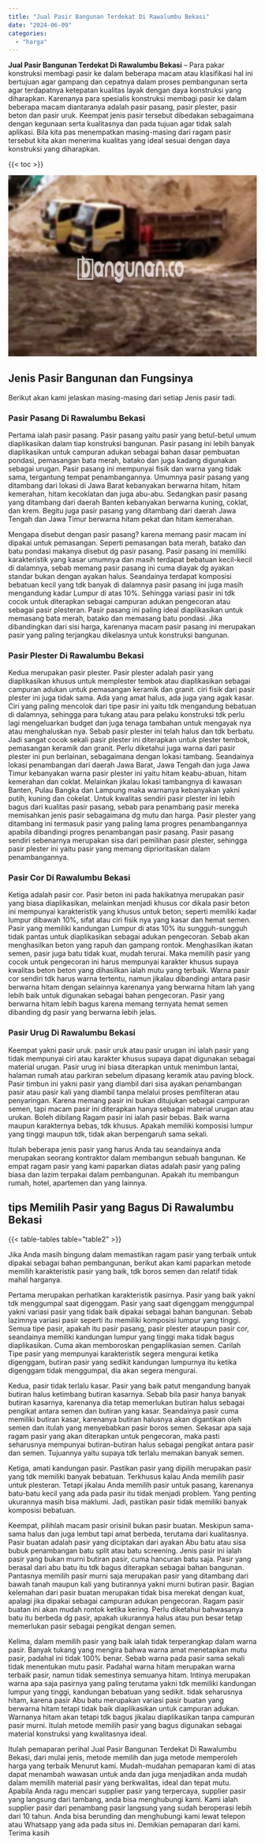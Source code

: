 ```yaml
---
title: "Jual Pasir Bangunan Terdekat Di Rawalumbu Bekasi"
date: "2024-06-09"
categories: 
  - "harga"
---
```


**Jual Pasir Bangunan Terdekat Di Rawalumbu Bekasi** – Para pakar konstruksi membagi pasir ke dalam beberapa macam atau klasifikasi hal ini bertujuan agar gampang dan cepatnya dalam proses pembangunan serta agar terdapatnya ketepatan kualitas layak dengan daya konstruksi yang diharapkan. Karenanya para spesialis konstruksi membagi pasir ke dalam beberapa macam diantaranya adalah pasir pasang, pasir plester, pasir beton dan pasir uruk. Keempat jenis pasir tersebut dibedakan sebagaimana dengan kegunaan serta kualitasnya dan pada tujuan agar tidak salah aplikasi. Bila kita pas menempatkan masing-masing dari ragam pasir tersebut kita akan menerima kualitas yang ideal sesuai dengan daya konstruksi yang diharapkan.

{{< toc >}}

![Jual Pasir Bangunan Terdekat Di Rawalumbu Bekasi](/images/jual-pasir-bangunan-12.png)

## Jenis Pasir Bangunan dan Fungsinya

Berikut akan kami jelaskan masing-masing dari setiap Jenis pasir tadi.

### Pasir Pasang Di Rawalumbu Bekasi

Pertama ialah pasir pasang. Pasir pasang yaitu pasir yang betul-betul umum diaplikasikan dalam tiap konstruksi bangunan. Pasir pasang ini lebih banyak diaplikasikan untuk campuran adukan sebagai bahan dasar pembuatan pondasi, pemasangan bata merah, batako dan juga kadang digunakan sebagai urugan. Pasir pasang ini mempunyai fisik dan warna yang tidak sama, tergantung tempat penambangannya. Umumnya pasir pasang yang ditambang dari lokasi di Jawa Barat kebanyakan berwarna hitam, hitam kemerahan, hitam kecoklatan dan juga abu-abu. Sedangkan pasir pasang yang ditambang dari daerah Banten kebanyakan berwarna kuning, coklat, dan krem. Begitu juga pasir pasang yang ditambang dari daerah Jawa Tengah dan Jawa Timur berwarna hitam pekat dan hitam kemerahan.

Mengapa disebut dengan pasir pasang? karena memang pasir macam ini dipakai untuk pemasangan. Seperti pemasangan bata merah, batako dan batu pondasi makanya disebut dg pasir pasang. Pasir pasang ini memiliki karakteristik yang kasar umumnya dan masih terdapat bebatuan kecil-kecil di dalamnya, sebab memang pasir pasang ini cuma diayak dg ayakan standar bukan dengan ayakan halus. Seandainya terdapat komposisi bebatuan kecil yang tdk banyak di dalamnya pasir pasang ini juga masih mengandung kadar Lumpur di atas 10%. Sehingga variasi pasir ini tdk cocok untuk diterapkan sebagai campuran adukan pengecoran atau sebagai pasir plesteran. Pasir pasang ini paling ideal diaplikasikan untuk memasang bata merah, batako dan memasang batu pondasi. Jika dibandingkan dari sisi harga, karenanya macam pasir pasang ini merupakan pasir yang paling terjangkau dikelasnya untuk konstruksi bangunan.

### Pasir Plester Di Rawalumbu Bekasi

Kedua merupakan pasir plester. Pasir plester adalah pasir yang diaplikasikan khusus untuk memplester tembok atau diaplikasikan sebagai campuran adukan untuk pemasangan keramik dan granit. ciri fisik dari pasir plester ini juga tidak sama. Ada yang amat halus, ada juga yang agak kasar. Ciri yang paling mencolok dari tipe pasir ini yaitu tdk mengandung bebatuan di dalamnya, sehingga para tukang atau para pelaku konstruksi tdk perlu lagi mengeluarkan budget dan juga tenaga tambahan untuk mengayak nya atau menghaluskan nya. Sebab pasir plester ini telah halus dan tdk berbatu. Jadi sangat cocok sekali pasir plester ini diterapkan untuk plester tembok, pemasangan keramik dan granit. Perlu diketahui juga warna dari pasir plester ini pun berlainan, sebagaimana dengan lokasi tambang. Seandainya lokasi penambangan dari daerah Jawa Barat, Jawa Tengah dan juga Jawa Timur kebanyakan warna pasir plester ini yaitu hitam keabu-abuan, hitam kemerahan dan coklat. Melainkan jikalau lokasi tambangnya di kawasan Banten, Pulau Bangka dan Lampung maka warnanya kebanyakan yakni putih, kuning dan cokelat. Untuk kwalitas sendiri pasir plester ini lebih bagus dari kualitas pasir pasang, sebab para penambang pasir mereka memisahkan jenis pasir sebagaimana dg mutu dan harga. Pasir plester yang ditambang ini termasuk pasir yang paling lama progres penambangannya apabila dibandingi progres penambangan pasir pasang. Pasir pasang sendiri sebenarnya merupakan sisa dari pemilihan pasir plester, sehingga pasir plester ini yaitu pasir yang memang diprioritaskan dalam penambangannya.

### Pasir Cor Di Rawalumbu Bekasi

Ketiga adalah pasir cor. Pasir beton ini pada hakikatnya merupakan pasir yang biasa diaplikasikan, melainkan menjadi khusus cor dikala pasir beton ini mempunyai karakteristik yang khusus untuk beton; seperti memiliki kadar lumpur dibawah 10%, sifat atau ciri fisik nya yang kasar dan hemat semen. Pasir yang memiliki kandungan Lumpur di atas 10% itu sungguh-sungguh tidak pantas untuk diaplikasikan sebagai adukan pengecoran. Sebab akan menghasilkan beton yang rapuh dan gampang rontok. Menghasilkan ikatan semen, pasir juga batu tidak kuat, mudah terurai. Maka memilih pasir yang cocok untuk pengecoran ini harus mempunyai karakter khusus supaya kwalitas beton beton yang dihasilkan ialah mutu yang terbaik. Warna pasir cor sendiri tdk harus warna tertentu, namun jikalau dibandingi antara pasir berwarna hitam dengan selainnya karenanya yang berwarna hitam lah yang lebih baik untuk digunakan sebagai bahan pengecoran. Pasir yang berwarna hitam lebih bagus karena memang ternyata hemat semen dibanding dg pasir yang berwarna lebih jelas.

### Pasir Urug Di Rawalumbu Bekasi

Keempat yakni pasir uruk. pasir uruk atau pasir urugan ini ialah pasir yang tidak mempunyai ciri atau karakter khusus supaya dapat digunakan sebagai material urugan. Pasir urug ini biasa diterapkan untuk menimbun lantai, halaman rumah atau parkiran sebelum dipasang keramik atau paving block. Pasir timbun ini yakni pasir yang diambil dari sisa ayakan penambangan pasir atau pasir kali yang diambil tanpa melalui proses pemfilteran atau penyaringan. Karena memang pasir ini bukan ditujukan sebagai campuran semen, tapi macam pasir ini diterapkan hanya sebagai material urugan atau urukan. Boleh dibilang Ragam pasir ini ialah pasir bebas. Baik warna maupun karakternya bebas, tdk khusus. Apakah memiliki komposisi lumpur yang tinggi maupun tdk, tidak akan berpengaruh sama sekali.

Itulah beberapa jenis pasir yang harus Anda tau seandainya anda merupakan seorang kontraktor dalam membangun sebuah bangunan. Ke empat ragam pasir yang kami paparkan diatas adalah pasir yang paling biasa dan lazim terpakai dalam pembangunan. Apakah itu membangun rumah, hotel, apartemen dan yang lainnya.

## tips Memilih Pasir yang Bagus Di Rawalumbu Bekasi

{{< table-tables table="table2" >}}

Jika Anda masih bingung dalam memastikan ragam pasir yang terbaik untuk dipakai sebagai bahan pembangunan, berikut akan kami paparkan metode memilih karakteristik pasir yang baik, tdk boros semen dan relatif tidak mahal harganya.

Pertama merupakan perhatikan karakteristik pasirnya. Pasir yang baik yakni tdk menggumpal saat digenggam. Pasir yang saat digenggam menggumpal yakni variasi pasir yang tidak baik dipakai sebagai bahan bangunan. Sebab lazimnya variasi pasir seperti itu memiliki komposisi lumpur yang tinggi. Semua tipe pasir, apakah itu pasir pasang, pasir plester ataupun pasir cor, seandainya memiliki kandungan lumpur yang tinggi maka tidak bagus diaplikasikan. Cuma akan memboroskan pengaplikasian semen. Carilah Tipe pasir yang mempunyai karakteristik segera mengurai ketika digenggam, butiran pasir yang sedikit kandungan lumpurnya itu ketika digenggam tidak menggumpal, dia akan segera mengurai.

Kedua, pasir tidak terlalu kasar. Pasir yang baik patut mengandung banyak butiran halus ketimbang butiran kasarnya. Sebab bila pasir hanya banyak butiran kasarnya, karenanya dia tetap memerlukan butiran halus sebagai pengikat antara semen dan butiran yang kasar. Seandainya pasir cuma memiliki butiran kasar, karenanya butiran halusnya akan digantikan oleh semen dan itulah yang menyebabkan pasir boros semen. Sekasar apa saja ragam pasir yang akan diterapkan untuk pengecoran, maka pasti seharusnya mempunyai butiran-butiran halus sebagai pengikat antara pasir dan semen. Tujuannya yaitu supaya tdk terlalu memakan banyak semen.

Ketiga, amati kandungan pasir. Pastikan pasir yang dipilih merupakan pasir yang tdk memiliki banyak bebatuan. Terkhusus kalau Anda memilih pasir untuk plesteran. Tetapi jikalau Anda memilih pasir untuk pasang, karenanya batu-batu kecil yang ada pada pasir itu tidak menjadi problem. Yang penting ukurannya masih bisa maklumi. Jadi, pastikan pasir tidak memiliki banyak komposisi bebatuan.

Keempat, pilihlah macam pasir orisinil bukan pasir buatan. Meskipun sama-sama halus dan juga lembut tapi amat berbeda, terutama dari kualitasnya. Pasir buatan adalah pasir yang diciptakan dari ayakan Abu batu atau sisa bubuk penambangan batu split atau batu screening. Jenis pasir ini ialah pasir yang bukan murni butiran pasir, cuma hancuran batu saja. Pasir yang berasal dari abu batu itu tdk bagus diterapkan sebagai bahan bangunan. Pantasnya memilih pasir murni saja merupakan pasir yang ditambang dari bawah tanah maupun kali yang butirannya yakni murni butiran pasir. Bagian kelemahan dari pasir buatan merupakan tidak bisa merekat dengan kuat, apalagi jika dipakai sebagai campuran adukan pengecoran. Ragam pasir buatan ini akan mudah rontok ketika kering. Perlu diketahui bahwasanya batu itu berbeda dg pasir, apakah ukurannya halus atau pun besar tetap memerlukan pasir sebagai pengikat dengan semen.

Kelima, dalam memilih pasir yang baik ialah tidak terperangkap dalam warna pasir. Banyak tukang yang mengira bahwa warna amat menetapkan mutu pasir, padahal ini tidak 100% benar. Sebab warna pada pasir sama sekali tidak menentukan mutu pasir. Padahal warna hitam merupakan warna terbaik pasir, namun tidak semestinya semuanya hitam. Intinya merupakan warna apa saja pasirnya yang paling terutama yakni tdk memiliki kandungan lumpur yang tinggi, kandungan bebatuan yang sedikit. tidak seharusnya hitam, karena pasir Abu batu merupakan variasi pasir buatan yang berwarna hitam tetapi tidak baik diaplikasikan untuk campuran adukan. Warnanya hitam akan tetapi tdk bagus jikalau diaplikasikan tanpa campuran pasir murni. Itulah metode memilih pasir yang bagus digunakan sebagai material konstruksi yang kwalitasnya ideal.

Itulah pemaparan perihal Jual Pasir Bangunan Terdekat Di Rawalumbu Bekasi, dari mulai jenis, metode memilih dan juga metode memperoleh harga yang terbaik Menurut kami. Mudah-mudahan pemaparan kami di atas dapat menambah wawasan untuk anda dan juga menjadikan anda mudah dalam memilih material pasir yang berkwalitas, ideal dan tepat mutu. Apabila Anda ragu mencari supplier pasir yang terpercaya, supplier pasir yang langsung dari tambang, anda bisa menghubungi kami. Kami ialah supplier pasir dari penambang pasir langsung yang sudah beroperasi lebih dari 10 tahun. Anda bisa berunding dan menghubungi kami lewat telepon atau Whatsapp yang ada pada situs ini. Demikian pemaparan dari kami. Terima kasih
